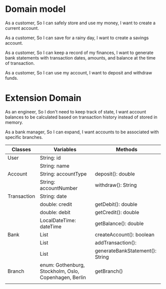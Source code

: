 # Domain model
As a customer,
So I can safely store and use my money,
I want to create a current account.

As a customer,
So I can save for a rainy day,
I want to create a savings account.

As a customer,
So I can keep a record of my finances,
I want to generate bank statements with transaction dates, amounts, and balance at the time of transaction.

As a customer,
So I can use my account,
I want to deposit and withdraw funds.

# Extension Domain
As an engineer,
So I don't need to keep track of state,
I want account balances to be calculated based on transaction history instead of stored in memory.

As a bank manager,
So I can expand,
I want accounts to be associated with specific branches.


| Classes     | Variables                                             | Methods                         |
|-------------|-------------------------------------------------------|---------------------------------|
| User        | String: id                                            |                                 |
|             | String: name                                          |                                 |
| Account     | String: accountType                                   | deposit(): double               |
|             | String: accountNumber                                 | withdraw(): String              |
| Transaction | String: date                                          |                                 |
|             | double: credit                                        | getDebit(): double              |
|             | double: debit                                         | getCredit(): double             |
|             | LocalDateTime: dateTime                               | getBalance(): double            |
| Bank        | List<Account>                                         | createAccount(): boolean        |
|             | List<Transaction>                                     | addTransaction():               |
|             | List<Branch>                                          | generateBankStatement(): String |
| Branch      | enum: Gothenburg, Stockholm, Oslo, Copenhagen, Berlin | getBranch()                     |
|             |                                                       |                                 |


